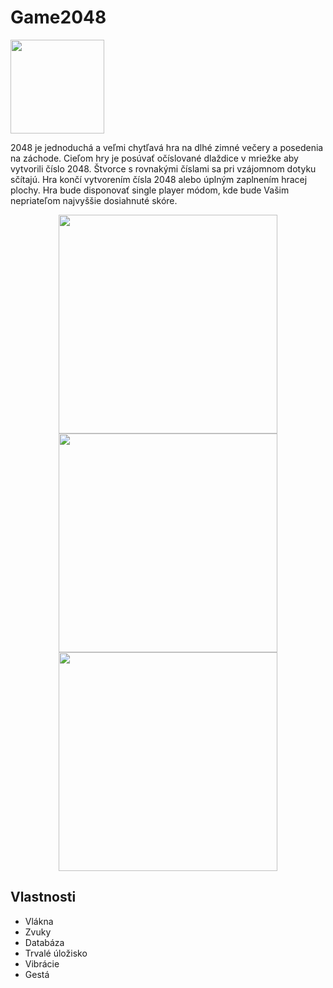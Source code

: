 # Game2048
<img src="http://gabrielecirulli.github.io/2048/meta/og_image.png" width="150">

2048 je jednoduchá a veľmi chytľavá hra na dlhé zimné večery a posedenia na záchode. Cieľom hry je posúvať očíslované dlaždice v mriežke aby vytvorili číslo 2048. Štvorce s rovnakými číslami sa pri vzájomnom dotyku sčítajú. Hra končí vytvorením čísla 2048 alebo úplným zaplnením hracej plochy. Hra bude disponovať single player módom, kde bude Vašim nepriateľom najvyššie dosiahnuté skóre.

<p align="center">
   <img src="http://homel.vsb.cz/~kac0051/1.png" width="350" > 
   <img src="http://homel.vsb.cz/~kac0051/2.png" width="350"> 
   <img src="http://homel.vsb.cz/~kac0051/3.png" width="350"> 
</p>

## Vlastnosti

* Vlákna
* Zvuky
* Databáza
* Trvalé úložisko
* Vibrácie
* Gestá
